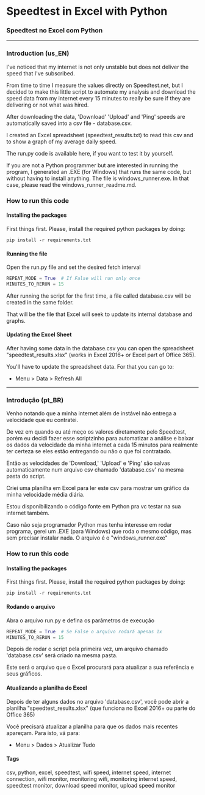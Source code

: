 # Speedtest in Excel with Python

### Speedtest no Excel com Python

-----

### Introduction (us_EN)

I've noticed that my internet is not only unstable but does not deliver the speed that I've subscribed.

From time to time I measure the values directly on Speedtest.net, but I decided to make this little script to automate
my analysis and download the speed data from my internet every 15 minutes to really be sure if they are delivering or
not what was hired.

After downloading the data, 'Download' 'Upload' and 'Ping' speeds are automatically saved into a csv file -
database.csv.

I created an Excel spreadsheet (speedtest_results.txt) to read this csv and to show a graph of my average daily speed.

The run.py code is available here, if you want to test it by yourself.

If you are not a Python programmer but are interested in running the program, I generated an .EXE (for Windows) that
runs the same code, but without having to install anything. The file is windows_runner.exe. In that case, please read
the windows_runner_readme.md.

### How to run this code

#### Installing the packages

First things first. Please, install the required python packages by doing:

```commandline
pip install -r requirements.txt
```

#### Running the file

Open the run.py file and set the desired fetch interval

```python
REPEAT_MODE = True  # If False will run only once
MINUTES_TO_RERUN = 15
```

After running the script for the first time, a file called database.csv will be created in the same folder.

That will be the file that Excel will seek to update its internal database and graphs.

#### Updating the Excel Sheet

After having some data in the database.csv you can open the spreadsheet "speedtest_results.xlsx" (works in Excel 2016+
or Excel part of Office 365).

You'll have to update the spreadsheet data. For that you can go to:

- Menu > Data > Refresh All

----

### Introdução (pt_BR)

Venho notando que a minha internet além de instável não entrega a velocidade que eu contratei.

De vez em quando eu até meço os valores diretamente pelo Speedtest, porém eu decidi fazer esse scriptzinho para
automatizar a análise e baixar os dados da velocidade da minha internet a cada 15 minutos para realmente ter certeza se
eles estão entregando ou não o que foi contratado.

Então as velocidades de 'Download,' 'Upload' e 'Ping' são salvas automaticamente num arquivo csv chamado 'database.csv'
na mesma pasta do script.

Criei uma planilha em Excel para ler este csv para mostrar um gráfico da minha velocidade média diária.

Estou disponibilizando o código fonte em Python pra vc testar na sua internet também.

Caso não seja programador Python mas tenha interesse em rodar programa, gerei um .EXE (para Windows) que roda o mesmo
código, mas sem precisar instalar nada. O arquivo é o "windows_runner.exe"

### How to run this code

#### Installing the packages

First things first. Please, install the required python packages by doing:

```commandline
pip install -r requirements.txt
```

#### Rodando o arquivo

Abra o arquivo run.py e defina os parâmetros de execução

```python
REPEAT_MODE = True  # Se False o arquivo rodará apenas 1x
MINUTES_TO_RERUN = 15
```

Depois de rodar o script pela primeira vez, um arquivo chamado 'database.csv' será criado na mesma pasta.

Este será o arquivo que o Excel procurará para atualizar a sua referência e seus gráficos.

#### Atualizando a planilha do Excel

Depois de ter alguns dados no arquivo 'database.csv', você pode abrir a planilha "speedtest_results.xlsx" (que funciona
no Excel 2016+ ou parte do Office 365)

Você precisará atualizar a planilha para que os dados mais recentes apareçam. Para isto, vá para:

- Menu > Dados > Atualizar Tudo

#### Tags

csv, python, excel, speedtest, wifi speed, internet speed, internet connection, wifi monitor, monitoring wifi,
monitoring internet speed, speedtest monitor, download speed monitor, upload speed monitor